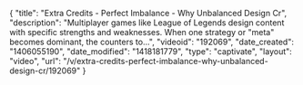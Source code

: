 {
    "title": "Extra Credits - Perfect Imbalance - Why Unbalanced Design Cr",
    "description": "Multiplayer games like League of Legends design content with specific strengths and weaknesses. When one strategy or \"meta\" becomes dominant, the counters to...",
    "videoid": "192069",
    "date_created": "1406055190",
    "date_modified": "1418181779",
    "type": "captivate",
    "layout": "video",
    "url": "\/v\/extra-credits-perfect-imbalance-why-unbalanced-design-cr\/192069"
}